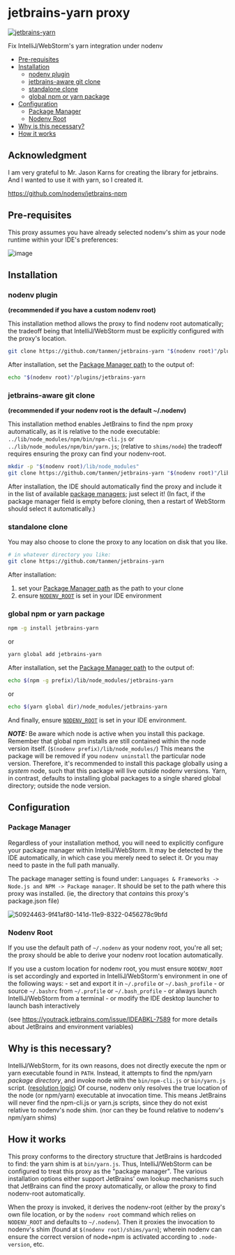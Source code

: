 # jetbrains-yarn proxy
[![jetbrains-yarn](https://badgen.net/npm/v/jetbrains-yarn)](https://www.npmjs.com/package/jetbrains-yarn)

Fix IntelliJ/WebStorm's yarn integration under nodenv

<!-- toc -->

- [Pre-requisites](#pre-requisites)
- [Installation](#installation)
  * [nodenv plugin](#nodenv-plugin)
  * [jetbrains-aware git clone](#jetbrains-aware-git-clone)
  * [standalone clone](#standalone-clone)
  * [global npm or yarn package](#global-npm-or-yarn-package)
- [Configuration](#configuration)
  * [Package Manager](#package-manager)
  * [Nodenv Root](#nodenv-root)
- [Why is this necessary?](#why-is-this-necessary)
- [How it works](#how-it-works)

<!-- tocstop -->

## Acknowledgment

I am very grateful to Mr. Jason Karns for creating the library for jetbrains.
And I wanted to use it with yarn, so I created it.

https://github.com/nodenv/jetbrains-npm

## Pre-requisites

This proxy assumes you have already selected nodenv's shim as your node runtime within your IDE's preferences:

![image](https://user-images.githubusercontent.com/119972/50924357-5984e700-141d-11e9-90bc-8d63dcb26287.png)

## Installation

### nodenv plugin
__(recommended if you have a custom nodenv root)__

This installation method allows the proxy to find nodenv root automatically;
the tradeoff being that IntelliJ/WebStorm must be explicitly configured with the proxy's location.

```sh
git clone https://github.com/tanmen/jetbrains-yarn "$(nodenv root)"/plugins/jetbrains-yarn
```

After installation, set the [Package Manager path](#Package-Manager) to the output of:

```sh
echo "$(nodenv root)"/plugins/jetbrains-yarn
```

### jetbrains-aware git clone
__(recommended if your nodenv root is the default ~/.nodenv)__

This installation method enables JetBrains to find the npm proxy automatically, as it is relative to the node executable: `../lib/node_modules/npm/bin/npm-cli.js` or `../lib/node_modules/npm/bin/yarn.js`; (relative to `shims/node`)
the tradeoff requires ensuring the proxy can find your nodenv-root.

```sh
mkdir -p "$(nodenv root)/lib/node_modules"
git clone https://github.com/tanmen/jetbrains-yarn "$(nodenv root)"/lib/node_modules/yarn
```

After installation, the IDE should automatically find the proxy and include it in the list of available [package managers](#Package-Manager); just select it! (In fact, if the package manager field is empty before cloning, then a restart of WebStorm should select it automatically.)

### standalone clone

You may also choose to clone the proxy to any location on disk that you like.

```sh
# in whatever directory you like:
git clone https://github.com/tanmen/jetbrains-yarn
```

After installation:
1. set your [Package Manager path](#Package-Manager) as the path to your clone
2. ensure [`NODENV_ROOT`](#Nodenv-Root) is set in your IDE environment

### global npm or yarn package

```sh
npm -g install jetbrains-yarn
```

or

```sh
yarn global add jetbrains-yarn
```

After installation, set the [Package Manager path](#Package-Manager) to the output of:

```sh
echo $(npm -g prefix)/lib/node_modules/jetbrains-yarn
```

or

```sh
echo $(yarn global dir)/node_modules/jetbrains-yarn
```

And finally, ensure [`NODENV_ROOT`](#Nodenv-Root) is set in your IDE environment.

*__NOTE:__*
Be aware which node is active when you install this package.
Remember that global npm installs are still contained within the node version itself. (`$(nodenv prefix)/lib/node_modules/`)
This means the package will be removed if you `nodenv uninstall` the particular node version.
Therefore, it's recommended to install this package globally using a _system_ node, such that this package will live outside nodenv versions.
Yarn, in contrast, defaults to installing global packages to a single shared global directory; outside the node version.

## Configuration

### Package Manager

Regardless of your installation method, you will need to explicitly configure your package manager within IntelliJ/WebStorm.
It may be detected by the IDE automatically, in which case you merely need to select it.
Or you may need to paste in the full path manually.

The package manager setting is found under: `Languages & Frameworks -> Node.js and NPM -> Package manager`.
It should be set to the path where this proxy was installed. (ie, the directory that _contains_ this proxy's package.json file)

![50924463-9f41af80-141d-11e9-8322-0456278c9bfd](https://user-images.githubusercontent.com/119972/50924683-47577880-141e-11e9-9438-e01bac8ad118.png)

### Nodenv Root

If you use the default path of `~/.nodenv` as your nodenv root, you're all set;
the proxy should be able to derive your nodenv root location automatically.

If you use a custom location for nodenv root, you must ensure `NODENV_ROOT` is set accordingly and exported in IntelliJ/WebStorm's environment in one of the following ways:
    - set and export it in `~/.profile` or `~/.bash_profile`
    - or source `~/.bashrc` from `~/.profile` or `~/.bash_profile`
    - or always launch IntelliJ/WebStorm from a terminal
    - or modify the IDE desktop launcher to launch bash interactively

(see https://youtrack.jetbrains.com/issue/IDEABKL-7589 for more details about JetBrains and environment variables)

## Why is this necessary?

IntelliJ/WebStorm, for its own reasons, does not directly execute the npm or yarn executable found in `PATH`.
Instead, it attempts to find the npm/yarn _package directory_, and invoke node with the `bin/npm-cli.js` or `bin/yarn.js` script.
([resolution logic](https://github.com/nodenv/nodenv/pull/129#discussion_r246391978))
Of course, nodenv only resolves the true location of the node (or npm/yarn) executable at invocation time.
This means JetBrains will never find the npm-cli.js or yarn.js scripts, since they do not exist relative to nodenv's node shim. (nor can they be found relative to nodenv's npm/yarn shims)

## How it works

This proxy conforms to the directory structure that JetBrains is hardcoded to find: the yarn shim is at `bin/yarn.js`.
Thus, IntelliJ/WebStorm can be configured to treat this proxy as the "package manager".
The various installation options either support JetBrains' own lookup mechanisms such that JetBrains can find the proxy automatically, or allow the proxy to find nodenv-root automatically.

When the proxy is invoked, it derives the nodenv-root (either by the proxy's own file location, or by the `nodenv root` command which relies on `NODENV_ROOT` and defaults to `~/.nodenv`).
Then it proxies the invocation to nodenv's shim (found at `$(nodenv root)/shims/yarn`); wherein nodenv can ensure the correct version of node+npm is activated according to `.node-version`, etc.

## 

